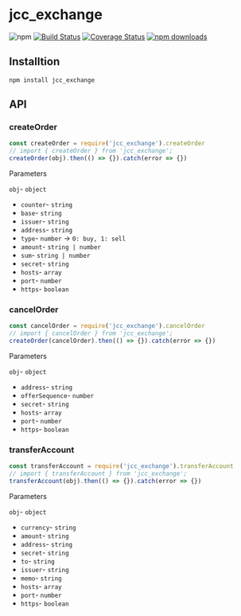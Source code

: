 # jcc_exchange

![npm](https://img.shields.io/npm/v/jcc_exchange.svg)
[![Build Status](https://travis-ci.com/JCCDex/jcc_exchange.svg?branch=master)](https://travis-ci.com/JCCDex/jcc_exchange)
[![Coverage Status](https://coveralls.io/repos/github/JCCDex/jcc_exchange/badge.svg?branch=master)](https://coveralls.io/github/JCCDex/jcc_exchange?branch=master)
[![npm downloads](https://img.shields.io/npm/dm/jcc_exchange.svg)](http://npm-stat.com/charts.html?package=jcc_exchange)

## Installtion

```shell
npm install jcc_exchange
```

## API

### createOrder

```javascript
const createOrder = require('jcc_exchange').createOrder
// import { createOrder } from 'jcc_exchange';
createOrder(obj).then(() => {}).catch(error => {})
```

Parameters

`obj`- `object`

- `counter`- `string`
- `base`- `string`
- `issuer`- `string`
- `address`- `string`
- `type`- `number` -> `0: buy, 1: sell`
- `amount`- `string | number`
- `sum`- `string | number`
- `secret`- `string`
- `hosts`- `array`
- `port`- `number`
- `https`- `boolean`

### cancelOrder

```javascript
const cancelOrder = require('jcc_exchange').cancelOrder
// import { cancelOrder } from 'jcc_exchange';
createOrder(cancelOrder).then(() => {}).catch(error => {})
```

Parameters

`obj`- `object`

- `address`- `string`
- `offerSequence`- `number`
- `secret`- `string`
- `hosts`- `array`
- `port`- `number`
- `https`- `boolean`

### transferAccount

```javascript
const transferAccount = require('jcc_exchange').transferAccount
// import { transferAccount } from 'jcc_exchange';
transferAccount(obj).then(() => {}).catch(error => {})
```

Parameters

`obj`- `object`

- `currency`- `string`
- `amount`- `string`
- `address`- `string`
- `secret`- `string`
- `to`- `string`
- `issuer`- `string`
- `memo`- `string`
- `hosts`- `array`
- `port`- `number`
- `https`- `boolean`